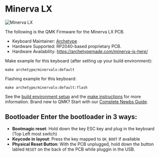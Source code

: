 # Minerva LX

![Minerva LX](https://i.imgur.com/f97nsrx.jpg)

The following is the QMK Firmware for the Minerva LX PCB.

* Keyboard Maintainer: [Archetype](https://github.com/archetype-made)
* Hardware Supported: RP2040-based proprietary PCB.
* Hardware Availability: https://archetypemade.com/minerva-is-here/

Make example for this keyboard (after setting up your build environment):

    make archetype/minervalx:default

Flashing example for this keyboard:

    make archetype/minervalx:default:flash

See the [build environment setup](https://docs.qmk.fm/#/getting_started_build_tools) and the [make instructions](https://docs.qmk.fm/#/getting_started_make_guide) for more information. Brand new to QMK? Start with our [Complete Newbs Guide](https://docs.qmk.fm/#/newbs).

## Bootloader Enter the bootloader in 3 ways: 
* **Bootmagic reset**: Hold down the key ESC key and plug in the keyboard (Top Left most switch)
* **Keycode in layout**: Press the key mapped to `QK_BOOT` if available
* **Physical Reset Button**: With the PCB unplugged, hold down the button labled `RESET` on the back of the PCB while pluggin in the USB.